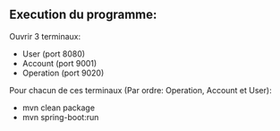 ## Execution du programme:

Ouvrir 3 terminaux:
- User (port 8080)
- Account (port 9001)
- Operation (port 9020)

Pour chacun de ces terminaux (Par ordre: Operation, Account et User):
- mvn clean package
- mvn spring-boot:run